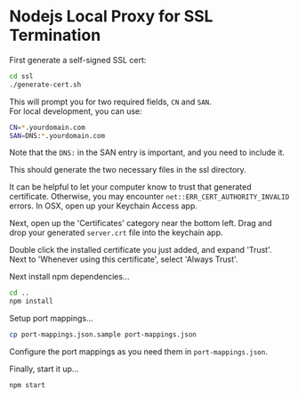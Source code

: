 Nodejs Local Proxy for SSL Termination
======================================
First generate a self-signed SSL cert:
```sh
cd ssl
./generate-cert.sh
```  

This will prompt you for two required fields, ```CN``` and ```SAN```.  
For local development, you can use: 

```sh
CN=*.yourdomain.com
SAN=DNS:*.yourdomain.com
```  

Note that the ```DNS:``` in the SAN entry is important, and you need to include it.

This should generate the two necessary files in the ssl directory.  

It can be helpful to let your computer know to trust that generated certificate. Otherwise, you may encounter ```net::ERR_CERT_AUTHORITY_INVALID``` errors. In OSX, open up your Keychain Access app.

Next, open up the 'Certificates' category near the bottom left. Drag and drop your generated ```server.crt``` file into the keychain app.  

Double click the installed certificate you just added, and expand 'Trust'. Next to 'Whenever using this certificate', select 'Always Trust'.

Next install npm dependencies...
```sh
cd ..
npm install
```

Setup port mappings...
```sh
cp port-mappings.json.sample port-mappings.json
```

Configure the port mappings as you need them in ```port-mappings.json```.

Finally, start it up...  
```
npm start
```
